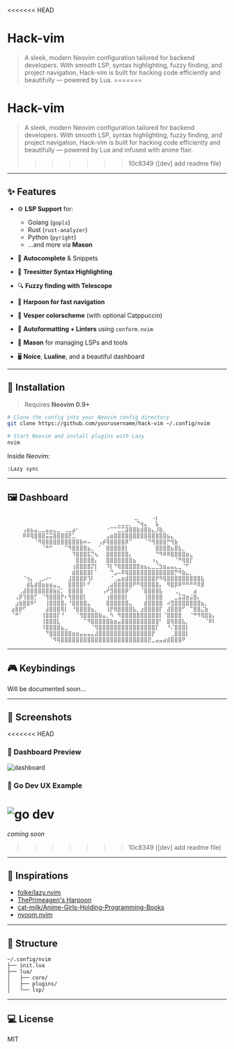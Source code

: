 <<<<<<< HEAD
# Hack-vim

> A sleek, modern Neovim configuration tailored for backend developers. With smooth LSP, syntax highlighting, fuzzy finding, and project navigation, Hack-vim is built for hacking code efficiently and beautifully — powered by Lua.
=======

# Hack-vim

> A sleek, modern Neovim configuration tailored for backend developers. With smooth LSP, syntax highlighting, fuzzy finding, and project navigation, Hack-vim is built for hacking code efficiently and beautifully — powered by Lua and infused with anime flair.
>>>>>>> 10c8349 ([dev] add readme file)

---

## ✨ Features

* ⚙️ **LSP Support** for:

  * Golang (`gopls`)
  * Rust (`rust-analyzer`)
  * Python (`pyright`)
  * ...and more via **Mason**

* 🧠 **Autocomplete** & Snippets

* 🌳 **Treesitter Syntax Highlighting**

* 🔍 **Fuzzy finding with Telescope**

* 📁 **Harpoon for fast navigation**

* 🎨 **Vesper colorscheme** (with optional Catppuccin)

* 💅 **Autoformatting + Linters** using `conform.nvim`

* 🧰 **Mason** for managing LSPs and tools

* 🖥️ **Noice**, **Lualine**, and a beautiful dashboard

---

## 🚀 Installation

> Requires **Neovim 0.9+**

```bash
# Clone the config into your Neovim config directory
git clone https://github.com/yourusername/hack-vim ~/.config/nvim

# Start Neovim and install plugins with Lazy
nvim
```

Inside Neovim:

```
:Lazy sync
```

---

## 🖼️ Dashboard

```
⠀⠀⠀⠀⠀⠀⠀⠀⠀⠀⠀⠀⠀⠀⠀⠀⠀⠀⠀⠀⠀⠀⠀⠀⠀⠀⠀⠀⠀⠀⠀⠀⠀⢀⡀⠀⠀⠀⠠⡆⠀⠀⠀⠀⠀⠀⠀⠀⠀⠀⠀⠀⠀⠀⠀⠀
⠀⠀⠀⠀⠀⠀⠀⠀⠀⠀⠀⠀⠀⠀⠀⠀⠀⠀⠀⠀⠀⠀⠀⠀⠀⠀⠀⠀⠀⣀⣀⣀⡀⠀⠙⢶⣄⠀⠀⣧⠀⠀⠀⠀⠀⠀⠀⠀⠀⠀⠀⠀⠀⠀⠀⠀
⠀⠀⠀⠀⢠⣶⣦⣤⣀⣀⣤⣤⣄⣀⠀⢀⣀⣴⠂⠀⠀⠀⠀⠀⠀⠀⠐⠉⠉⣉⣉⣽⣿⣿⣷⣾⣿⣷⣄⡸⣷⡀⠀⠀⠀⠀⠀⠀⠀⠀⠀⠀⠀⠀⠀⠀
⠀⠀⠀⠀⠿⠿⢿⣿⣿⣿⣭⣭⣿⣿⣿⣿⣟⣁⠀⠀⠀⠀⠀⠀⠀⠀⣠⣶⣿⣿⣿⣿⣿⣿⣿⣿⣿⣿⣿⣿⣿⣿⣦⣄⠀⠀⠀⠀⠀⠀⠀⠀⠀⠀⠀⠀
⠀⠀⠀⠀⠀⠀⠀⠈⠻⣿⣿⣿⣿⣿⣿⣿⣿⣿⣿⣷⠶⠤⠀⠀⢠⡾⢿⣿⣿⣿⣿⡿⠉⠀⠀⠀⠈⠙⢻⣿⣿⣿⡛⢻⣷⠀⠀⠀⠀⠀⠀⠀⠀⠀⠀⠀
⠀⠀⠀⠀⠀⠀⠀⠀⠀⠈⠛⠋⠀⠀⠀⠉⠻⣿⣿⣿⣿⣦⡀⠀⠁⠀⣿⣿⣿⣿⣿⡇⠀⠀⠀⠀⠀⠀⠀⣿⣿⣿⣿⣦⣿⣧⡀⠀⠀⠀⠀⠀⠀⠀⠀⠀
⠀⠀⠀⠀⠀⠀⠀⠀⠀⠀⠀⠀⠀⠀⠀⠀⠀⠹⣿⣿⣿⣯⡙⢦⠀⠀⣿⣿⣿⣿⣿⣿⡄⠀⠀⠀⠀⠀⠀⠙⠻⠿⠿⣿⣿⣿⣿⣶⣄⠀⠀⠀⠀⠀⠀⠀
⠀⠀⠀⠀⠀⠀⠀⠀⠀⠀⠀⠀⠀⠀⠀⠀⠀⠀⣿⣿⣿⣿⣿⡄⠀⠀⣿⣿⣿⣿⣿⣿⣿⣦⠀⠀⠀⠀⠰⣄⠀⠀⠀⠀⠈⠛⢿⣿⡏⠀⠀⠀⠀⠀⠀⠀
⠀⠀⠀⠀⠀⠀⠀⠀⠀⠀⠀⠀⠀⠀⠀⠀⠀⢰⣿⣿⣿⣿⡝⡇⠀⠀⠹⡇⠙⢿⣿⣿⣿⣿⣿⣶⣦⣄⣀⣈⣳⣶⣤⣤⣄⣀⠈⠋⠀⠀⠀⠀⠀⠀⠀⠀
⠀⠀⠀⠀⠀⠀⠀⠀⠀⠀⠀⠀⠀⠀⠀⠀⠀⣾⣿⣿⣿⣿⡇⠁⠀⠀⠀⠙⣠⠤⠿⢿⣿⣿⣿⣿⣿⣿⣿⣿⣿⣿⣿⣿⡛⠻⣷⣄⡀⠀⠀⠀⠀⠀⠀⠀
⠀⠀⠀⠀⠈⢲⡄⠀⢀⡠⠔⠂⠀⠀⠀⠀⣸⣿⣿⣿⡿⢹⠇⠀⠀⠀⠀⠈⢀⣤⣶⣾⣿⣿⣿⣿⣿⣿⣿⡟⠻⢿⣿⣿⣿⣿⣿⣿⣿⣿⣿⣧⠀⠀⠀⠀
⠀⠀⠀⠀⠀⣾⣧⣾⣿⣶⣶⣶⣤⣀⠀⠀⣿⣿⣿⣿⠇⠋⠀⠀⠀⠀⢀⣴⣿⣿⣿⣿⣿⠟⠛⢿⣿⣿⣿⣿⡄⠀⠻⣿⡿⠿⠛⠛⠛⠛⠿⡿⠀⠀⠀⠀
⠀⠀⠀⢀⣼⣿⣿⣿⣿⣿⣿⣿⣷⣮⡁⠀⣿⣿⣿⣿⠀⠀⠀⠀⠀⢠⠞⣻⣿⣿⣿⡿⠁⠀⠀⠈⣿⣿⣿⣿⣧⠀⠀⠀⢀⡀⠀⠀⠀⣴⠀⠀⠀⠀⠀⠀
⠀⠀⢠⡿⢹⣿⣿⡋⠀⠈⢻⣿⣿⣿⡟⠆⢻⣿⣿⣿⡇⠀⠀⠀⠀⠀⢰⣿⣿⣿⣿⡇⠀⠀⠀⠀⢸⣿⣿⣿⣿⠀⠀⠀⣀⣭⣽⣶⣬⣿⡄⠀⠀⠀⠀⠀
⠀⠀⣰⣷⣿⣿⠿⠃⠀⠀⢸⣿⣿⣿⣿⡄⠘⣿⣿⣿⣿⣄⠀⠀⠀⠀⣿⣿⣿⣿⣿⣿⣄⠀⠀⠀⣾⣿⣿⣿⣿⠀⠴⣻⣿⣿⣿⣿⣿⣿⣿⣦⡀⠀⠀⠀
⠀⣴⣿⡿⠋⠀⠀⠀⠀⠀⣼⣿⣿⣿⢿⡇⠀⠘⣿⣿⣿⣿⣦⡀⠀⠀⢸⡟⢿⣿⣿⣿⣿⣧⡀⣰⣿⣿⣿⣿⡏⠀⣼⣿⣿⣿⠋⠀⠉⣿⣿⣌⣷⠀⠀⠀
⠀⠈⠛⠁⠀⠀⠀⠀⠀⢸⣿⣿⣿⡏⠘⠀⠀⠀⠈⢻⣿⣿⣿⣿⣷⣤⡀⠳⠀⠻⣿⣿⣿⣿⣿⣿⣿⣿⣿⣿⡇⠈⣿⣿⣿⣿⠀⠀⠈⠛⠻⢿⣿⣷⡄⠀
⠀⠀⠀⠀⠀⠀⠀⠀⠀⢸⣿⣿⣿⣇⠀⠀⠀⠀⠀⠀⠉⠻⣿⣿⣿⣿⣿⣷⣶⣤⣿⣿⣿⣿⣿⣿⣿⣿⣿⣿⠃⠀⣿⢿⣿⣿⣧⡀⠀⠀⠀⠀⠈⠿⠇⠀
⠀⠀⠀⠀⠀⠀⠀⠀⠀⠸⣿⣿⣿⣿⣦⣀⠀⠀⠀⠀⠀⠀⠈⢻⣿⣿⣿⣿⣿⣿⣿⣿⣿⣿⣿⣿⣿⣿⣿⡏⠀⠀⠘⠌⣿⣿⣿⡇⠀⠀⠀⠀⠀⠀⠀⠀
⠀⠀⠀⠀⠀⠀⠀⠀⠀⠀⠙⣿⣿⣿⣿⣿⣿⣶⣶⣤⣤⣤⣄⣼⣿⣿⣿⣿⣿⣿⣿⣿⣿⣿⣿⣿⣿⣿⡟⠀⠀⠀⠀⢀⣿⣿⣿⡇⠀⠀⠀⠀⠀⠀⠀⠀
⠀⠀⠀⠀⠀⠀⠀⠀⠀⠀⠀⠈⠻⢿⣿⣿⣿⣿⣿⣿⣿⣿⣿⣿⣿⣿⣿⣿⣿⣿⣿⣿⣿⣿⣿⣿⣿⣟⣀⣤⣤⣴⣾⣿⣿⣿⠟⠀⠀⠀⠀⠀⠀⠀⠀⠀
```

---

## 🎮 Keybindings

Will be documented soon...

---

## 📸 Screenshots

<<<<<<< HEAD
### 🧵 Dashboard Preview

![dashboard](./250613_18h12m02s_screenshot.png)

### 🦀 Go Dev UX Example

![go dev](./250613_18h13m48s_screenshot.png)
=======
*coming soon*
>>>>>>> 10c8349 ([dev] add readme file)

---

## 🙏 Inspirations

* [folke/lazy.nvim](https://github.com/folke/lazy.nvim)
* [ThePrimeagen's Harpoon](https://github.com/ThePrimeagen/harpoon)
* [cat-milk/Anime-Girls-Holding-Programming-Books](https://github.com/cat-milk/Anime-Girls-Holding-Programming-Books)
* [nyoom.nvim](https://github.com/nyoom-engineering/nyoom.nvim)

---

## 📂 Structure

```
~/.config/nvim
├── init.lua
├── lua/
│   ├── core/
│   ├── plugins/
│   └── lsp/
```

---

## 💻 License

MIT
